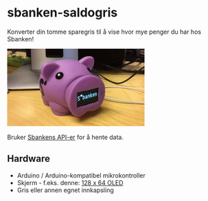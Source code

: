 # sbanken-saldogris

Konverter din tomme sparegris til å vise hvor mye penger du har hos Sbanken!

![Saldogris](images/saldogris-video.gif?raw=true "Saldogris")

Bruker [Sbankens API-er](https://sbanken.no/bruke/utviklerportalen/) for å hente data.

## Hardware

* Arduino / Arduino-kompatibel mikrokontroller
* Skjerm - f.eks. denne: [128 x 64 OLED](https://www.kjell.com/no/produkter/elektro-og-verktoy/elektronikk/optokomponenter/led-lcd-skjermer/luxorparts-grafisk-oled-skjerm-128-x-64-piksler-0-96--p87945)
* Gris eller annen egnet innkapsling